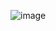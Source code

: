 ![image](https://github.com/asad-sharif/basketball-scoreboard/assets/143790420/1faf071c-26cb-4ba6-b991-1888db612d42)
